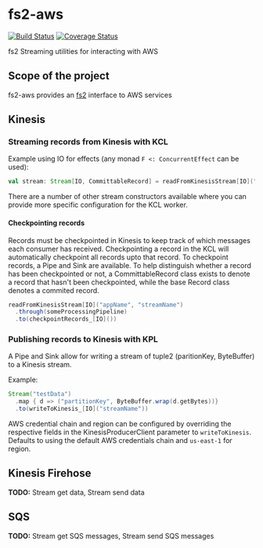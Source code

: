 # fs2-aws
[![Build Status](https://travis-ci.com/dmateusp/fs2-aws.svg?branch=master)](https://travis-ci.com/dmateusp/fs2-aws)
[![Coverage Status](https://coveralls.io/repos/github/dmateusp/fs2-aws/badge.svg?branch=master)](https://coveralls.io/github/dmateusp/fs2-aws?branch=master)

fs2 Streaming utilities for interacting with AWS

## Scope of the project

fs2-aws provides an [fs2](https://github.com/functional-streams-for-scala/fs2) interface to AWS services

## Kinesis
### Streaming records from Kinesis with KCL
Example using IO for effects (any monad `F <: ConcurrentEffect` can be used):
```scala
val stream: Stream[IO, CommittableRecord] = readFromKinesisStream[IO]("appName", "streamName")
```

There are a number of other stream constructors available where you can provide more specific configuration for the KCL worker.

#### Checkpointing records
Records must be checkpointed in Kinesis to keep track of which messages each consumer has received. Checkpointing a record in the KCL will automatically checkpoint all records upto that record. To checkpoint records, a Pipe and Sink are available. To help distinguish whether a record has been checkpointed or not, a CommittableRecord class exists to denote a record that hasn't been checkpointed, while the base Record class denotes a commited record.

```scala
readFromKinesisStream[IO]("appName", "streamName")
  .through(someProcessingPipeline)
  .to(checkpointRecords_[IO]())
```

### Publishing records to Kinesis with KPL
A Pipe and Sink allow for writing a stream of tuple2 (paritionKey, ByteBuffer) to a Kinesis stream.

Example:
```scala
Stream("testData")
  .map { d => ("partitionKey", ByteBuffer.wrap(d.getBytes))}
  .to(writeToKinesis_[IO]("streamName"))
```

AWS credential chain and region can be configured by overriding the respective fields in the KinesisProducerClient parameter to `writeToKinesis`. Defaults to using the default AWS credentials chain and `us-east-1` for region.

## Kinesis Firehose
**TODO:** Stream get data, Stream send data

## SQS
**TODO:** Stream get SQS messages, Stream send SQS messages
